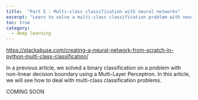 ```yaml
---
title:  "Part 5 : Multi-class classification with neural networks"
excerpt: "Learn to solve a multi-class classification problem with neural networks in Python."
toc: true
category:
  - deep learning
---
```


https://stackabuse.com/creating-a-neural-network-from-scratch-in-python-multi-class-classification/


In a previous article, we solved a binary classification on a problem with non-linear decision boundary using a Multi-Layer Perceptron. In this article, we will see how to deal with multi-class classification problems.

COMING SOON
